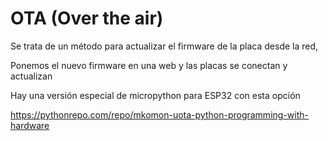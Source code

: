 # OTA (Over the air)

Se trata de un método para actualizar el firmware de la placa desde la red, 

Ponemos el nuevo firmware en una web y las placas se conectan y actualizan

Hay una versión especial de micropython para ESP32 con esta opción

https://pythonrepo.com/repo/mkomon-uota-python-programming-with-hardware
